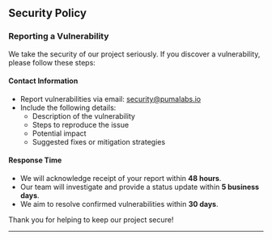 ## Security Policy

### Reporting a Vulnerability

We take the security of our project seriously. If you discover a vulnerability, please follow these steps:

#### Contact Information
- Report vulnerabilities via email: [security@pumalabs.io](mailto:security@pumalabs.io)
- Include the following details:
  - Description of the vulnerability
  - Steps to reproduce the issue
  - Potential impact
  - Suggested fixes or mitigation strategies

#### Response Time
- We will acknowledge receipt of your report within **48 hours**.
- Our team will investigate and provide a status update within **5 business days**.
- We aim to resolve confirmed vulnerabilities within **30 days**.

Thank you for helping to keep our project secure!

---
